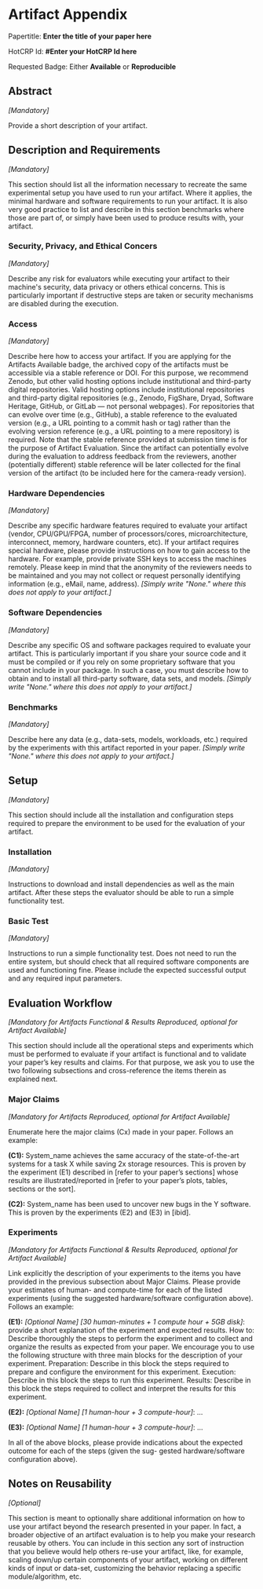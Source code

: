 # Artifact Appendix

Papertitle: **Enter the title of your paper here**

HotCRP Id: **#Enter your HotCRP Id here**

Requested Badge: Either **Available** or **Reproducible**

## Abstract

*[Mandatory]*

Provide a short description of your artifact.

## Description and Requirements

*[Mandatory]*

This section should list all the information necessary to recreate the same experimental setup you have used to run your artifact.
Where it applies, the minimal hardware and software requirements to run your artifact.
It is also very good practice to list and describe in this section benchmarks where those are part of, or simply have been used to produce results with, your artifact.

### Security, Privacy, and Ethical Concers

*[Mandatory]*

Describe any risk for evaluators while executing your artifact to their machine's security, data privacy or others ethical concerns.
This is particularly important if destructive steps are taken or security mechanisms are disabled during the execution.

### Access

*[Mandatory]*

Describe here how to access your artifact.
If you are applying for the Artifacts Available badge, the archived copy of the artifacts must be accessible via a stable reference or DOI.
For this purpose, we recommend Zenodo, but other valid hosting options include institutional and third-party digital repositories.
Valid hosting options include institutional repositories and third-party digital repositories (e.g., Zenodo, FigShare, Dryad, Software Heritage, GitHub, or GitLab — not personal webpages).
For repositories that can evolve over time (e.g., GitHub), a stable reference to the evaluated version (e.g., a URL pointing to a commit hash or tag) rather than the evolving version reference (e.g., a URL pointing to a mere repository) is required.
Note that the stable reference provided at submission time is for the purpose of Artifact Evaluation.
Since the artifact can potentially evolve during the evaluation to address feedback from the reviewers, another (potentially different) stable reference will be later collected for the final version of the artifact (to be included here for the camera-ready version).

### Hardware Dependencies

*[Mandatory]*

Describe any specific hardware features required to evaluate your artifact (vendor, CPU/GPU/FPGA, number of processors/cores, microarchitecture, interconnect, memory, hardware counters, etc).
If your artifact requires special hardware, please provide instructions on how to gain access to the hardware.
For example, provide private SSH keys to access the machines remotely.
Please keep in mind that the anonymity of the reviewers needs to be maintained and you may not collect or request personally identifying information (e.g., eMail, name, address).
*[Simply write "None." where this does not apply to your artifact.]*

### Software Dependencies

*[Mandatory]*

Describe any specific OS and software packages required to evaluate your artifact.
This is particularly important if you share your source code and it must be compiled or if you rely on some proprietary software that you cannot
include in your package.
In such a case, you must describe how to obtain and to install all third-party software, data sets, and models.
*[Simply write "None." where this does not apply to your artifact.]*

### Benchmarks

*[Mandatory]*

Describe here any data (e.g., data-sets, models, workloads, etc.) required by the experiments with this artifact reported in your paper.
*[Simply write "None." where this does not apply to your artifact.]*

## Setup

*[Mandatory]*

This section should include all the installation and configuration steps required to prepare the environment to be used for the evaluation of your artifact.

### Installation

*[Mandatory]*

Instructions to download and install dependencies as well as the main artifact.
After these steps the evaluator should be able to run a simple functionality test.

### Basic Test

*[Mandatory]*

Instructions to run a simple functionality test.
Does not need to run the entire system, but should check that all required software components are used and functioning fine.
Please include the expected successful output and any required input parameters.

## Evaluation Workflow

*[Mandatory for Artifacts Functional & Results Reproduced, optional for Artifact Available]*

This section should include all the operational steps and experiments which must be performed to evaluate if your artifact is functional and to validate your paper’s key results and claims.
For that purpose, we ask you to use the two following subsections and cross-reference the items therein as explained next.

### Major Claims

*[Mandatory for Artifacts Reproduced, optional for Artifact Available]*

Enumerate here the major claims (Cx) made in your paper.
Follows an example:

**(C1):** System_name achieves the same accuracy of the state-of-the-art systems for a task X while saving 2x storage resources.
This is proven by the experiment (E1) described in [refer to your paper’s sections] whose results are illustrated/reported in [refer to your paper’s plots, tables, sections or the sort].

**(C2):** System_name has been used to uncover new bugs in the Y software.
This is proven by the experiments (E2)
and (E3) in [ibid].

### Experiments

*[Mandatory for Artifacts Functional & Results Reproduced, optional for Artifact Available]*

Link explicitly the description of your experiments to the items you have provided in the previous subsection about Major Claims.
Please provide your estimates of human- and compute-time for each of the listed experiments (using the suggested hardware/software
configuration above). Follows an example:

**(E1):** *[Optional Name]* *[30 human-minutes + 1 compute hour + 5GB disk]*: provide a short explanation of the experiment and expected results.
How to: Describe thoroughly the steps to perform the experiment and to collect and organize the results as expected from your paper.
We encourage you to use the following structure with three main blocks for the description of your experiment.
Preparation: Describe in this block the steps required to prepare and configure the environment for this experiment.
Execution: Describe in this block the steps to run this experiment.
Results: Describe in this block the steps required to collect and interpret the results for this experiment.

**(E2):** *[Optional Name]* *[1 human-hour + 3 compute-hour]*:
...

**(E3):** *[Optional Name]* *[1 human-hour + 3 compute-hour]*:
...

In all of the above blocks, please provide indications about
the expected outcome for each of the steps (given the sug-
gested hardware/software configuration above).

## Notes on Reusability

*[Optional]*

This section is meant to optionally share additional information on how to use your artifact beyond the research presented in your paper.
In fact, a broader objective of an artifact evaluation is to help you make your research reusable by others.
You can include in this section any sort of instruction that you believe would help others re-use your artifact, like, for example, scaling down/up certain components of your artifact, working on different kinds of input or data-set, customizing the behavior replacing a specific module/algorithm, etc.
